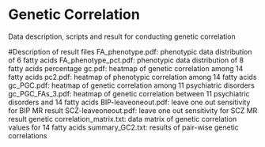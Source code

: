 # Genetic Correlation
Data description, scripts and result for conducting genetic correlation

#Description of result files
FA_phenotype.pdf: phenotypic data distribution of 6 fatty acids
FA_phenotype_pct.pdf: phenotypic data distribution of 8 fatty acids percentage
gc.pdf: heatmap of genetic correlation among 14 fatty acids
pc2.pdf: heatmap of phenotypic correlation among 14 fatty acids
gc_PGC.pdf: heatmap of genetic correlation among 11 psychiatric disorders
gc_PGC_FAs_3.pdf: heatmap of genetic correlation between 11 psychiatric disorders and 14 fatty acids
BIP-leaveoneout.pdf: leave one out sensitivity for BIP MR result
SCZ-leaveoneout.pdf: leave one out sensitivity for SCZ MR result
genetic correlation_matrix.txt: data matrix of genetic correlation values for 14 fatty acids
summary_GC2.txt: results of pair-wise genetic correlations


